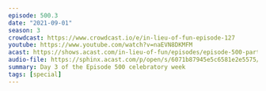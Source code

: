 ```yaml
---
episode: 500.3
date: "2021-09-01"
season: 3
crowdcast: https://www.crowdcast.io/e/in-lieu-of-fun-episode-127
youtube: https://www.youtube.com/watch?v=naEVN8DKMFM
acast: https://shows.acast.com/in-lieu-of-fun/episodes/episode-500-part-iii-peter-strzok
audio-file: https://sphinx.acast.com/p/open/s/6071b87945e5c6581e2e5575/e/61301f85c68da9001203eaba/media.mp3
summary: Day 3 of the Episode 500 celebratory week
tags: [special]
---
```

